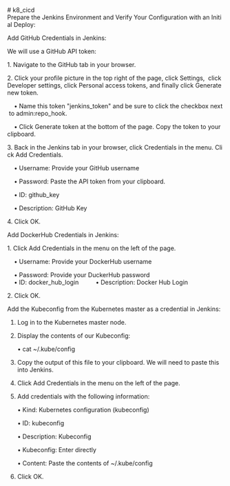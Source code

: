 # k8_cicd
Prepare the Jenkins Environment and Verify Your Configuration with an Initial Deploy:

Add GitHub Credentials in Jenkins:

We will use a GitHub API token:

1. Navigate to the GitHub tab in your browser.

2. Click your profile picture in the top right of the page, click Settings,  click Developer settings, click Personal access tokens, and finally click Generate new token.

    • Name this token "jenkins_token" and be sure to click the checkbox next to admin:repo_hook. 

    • Click Generate token at the bottom of the page. Copy the token to your clipboard.

3. Back in the Jenkins tab in your browser, click Credentials in the menu. Click Add Credentials. 

    • Username: Provide your GitHub username

    • Password: Paste the API token from your clipboard.

    • ID: github_key

    • Description: GitHub Key

4. Click OK.

Add DockerHub Credentials in Jenkins:

1. Click Add Credentials in the menu on the left of the page.

    • Username: Provide your DockerHub username

    • Password: Provide your DuckerHub password
    
    • ID: docker_hub_login
    
    • Description: Docker Hub Login

2. Click OK.


Add the Kubeconfig from the Kubernetes master as a credential in Jenkins:

1. Log in to the Kubernetes master node.

2. Display the contents of our Kubeconfig:

    • cat ~/.kube/config

3. Copy the output of this file to your clipboard. We will need to paste this into Jenkins.

4. Click Add Credentials in the menu on the left of the page.

5. Add credentials with the following information:

    • Kind: Kubernetes configuration (kubeconfig)

    • ID: kubeconfig

    • Description: Kubeconfig

    • Kubeconfig: Enter directly

    • Content: Paste the contents of ~/.kube/config

6. Click OK.
